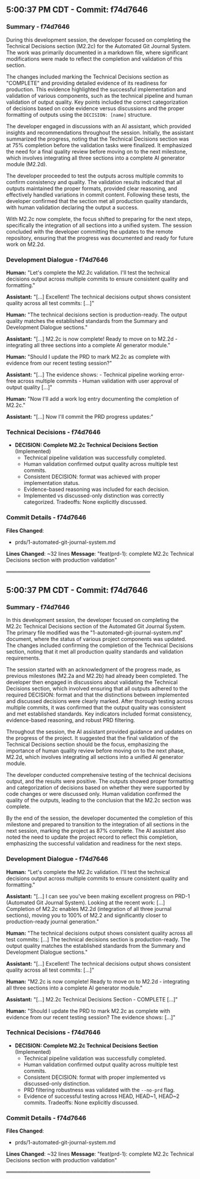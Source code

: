 

## 5:00:37 PM CDT - Commit: f74d7646

### Summary - f74d7646

During this development session, the developer focused on completing the Technical Decisions section (M2.2c) for the Automated Git Journal System. The work was primarily documented in a markdown file, where significant modifications were made to reflect the completion and validation of this section.

The changes included marking the Technical Decisions section as "COMPLETE" and providing detailed evidence of its readiness for production. This evidence highlighted the successful implementation and validation of various components, such as the technical pipeline and human validation of output quality. Key points included the correct categorization of decisions based on code evidence versus discussions and the proper formatting of outputs using the `DECISION: [name]` structure.

The developer engaged in discussions with an AI assistant, which provided insights and recommendations throughout the session. Initially, the assistant summarized the progress, noting that the Technical Decisions section was at 75% completion before the validation tasks were finalized. It emphasized the need for a final quality review before moving on to the next milestone, which involves integrating all three sections into a complete AI generator module (M2.2d).

The developer proceeded to test the outputs across multiple commits to confirm consistency and quality. The validation results indicated that all outputs maintained the proper formats, provided clear reasoning, and effectively handled variations in commit content. Following these tests, the developer confirmed that the section met all production quality standards, with human validation declaring the output a success.

With M2.2c now complete, the focus shifted to preparing for the next steps, specifically the integration of all sections into a unified system. The session concluded with the developer committing the updates to the remote repository, ensuring that the progress was documented and ready for future work on M2.2d.

### Development Dialogue - f74d7646

**Human:** "Let's complete the M2.2c validation. I'll test the technical decisions output across multiple commits to ensure consistent quality and formatting."

**Assistant:** "[...] Excellent! The technical decisions output shows consistent quality across all test commits: [...]"

**Human:** "The technical decisions section is production-ready. The output quality matches the established standards from the Summary and Development Dialogue sections."

**Assistant:** "[...] M2.2c is now complete! Ready to move on to M2.2d - integrating all three sections into a complete AI generator module."

**Human:** "Should I update the PRD to mark M2.2c as complete with evidence from our recent testing session?"

**Assistant:** "[...] The evidence shows: - Technical pipeline working error-free across multiple commits - Human validation with user approval of output quality [...]"

**Human:** "Now I'll add a work log entry documenting the completion of M2.2c."

**Assistant:** "[...] Now I'll commit the PRD progress updates:"

### Technical Decisions - f74d7646

- **DECISION: Complete M2.2c Technical Decisions Section** (Implemented)
  - Technical pipeline validation was successfully completed.
  - Human validation confirmed output quality across multiple test commits.
  - Consistent DECISION: format was achieved with proper implementation status.
  - Evidence-based reasoning was included for each decision.
  - Implemented vs discussed-only distinction was correctly categorized.
  Tradeoffs: None explicitly discussed.

### Commit Details - f74d7646

**Files Changed**:
- prds/1-automated-git-journal-system.md

**Lines Changed**: ~32 lines
**Message**: "feat(prd-1): complete M2.2c Technical Decisions section with production validation"

═══════════════════════════════════════



## 5:00:37 PM CDT - Commit: f74d7646

### Summary - f74d7646

In this development session, the developer focused on completing the M2.2c Technical Decisions section of the Automated Git Journal System. The primary file modified was the "1-automated-git-journal-system.md" document, where the status of various project components was updated. The changes included confirming the completion of the Technical Decisions section, noting that it met all production quality standards and validation requirements.

The session started with an acknowledgment of the progress made, as previous milestones (M2.2a and M2.2b) had already been completed. The developer then engaged in discussions about validating the Technical Decisions section, which involved ensuring that all outputs adhered to the required DECISION: format and that the distinctions between implemented and discussed decisions were clearly marked. After thorough testing across multiple commits, it was confirmed that the output quality was consistent and met established standards. Key indicators included format consistency, evidence-based reasoning, and robust PRD filtering.

Throughout the session, the AI assistant provided guidance and updates on the progress of the project. It suggested that the final validation of the Technical Decisions section should be the focus, emphasizing the importance of human quality review before moving on to the next phase, M2.2d, which involves integrating all sections into a unified AI generator module.

The developer conducted comprehensive testing of the technical decisions output, and the results were positive. The outputs showed proper formatting and categorization of decisions based on whether they were supported by code changes or were discussed only. Human validation confirmed the quality of the outputs, leading to the conclusion that the M2.2c section was complete.

By the end of the session, the developer documented the completion of this milestone and prepared to transition to the integration of all sections in the next session, marking the project as 87% complete. The AI assistant also noted the need to update the project record to reflect this completion, emphasizing the successful validation and readiness for the next steps.

### Development Dialogue - f74d7646

**Human:** "Let's complete the M2.2c validation. I'll test the technical decisions output across multiple commits to ensure consistent quality and formatting."

**Assistant:** "[...] I can see you've been making excellent progress on PRD-1 (Automated Git Journal System). Looking at the recent work: [...] Completion of M2.2c enables M2.2d (integration of all three journal sections), moving you to 100% of M2.2 and significantly closer to production-ready journal generation."

**Human:** "The technical decisions output shows consistent quality across all test commits: [...] The technical decisions section is production-ready. The output quality matches the established standards from the Summary and Development Dialogue sections."

**Assistant:** "[...] Excellent! The technical decisions output shows consistent quality across all test commits: [...]"

**Human:** "M2.2c is now complete! Ready to move on to M2.2d - integrating all three sections into a complete AI generator module."

**Assistant:** "[...] M2.2c Technical Decisions Section - COMPLETE [...]"

**Human:** "Should I update the PRD to mark M2.2c as complete with evidence from our recent testing session? The evidence shows: [...]"

### Technical Decisions - f74d7646

- **DECISION: Complete M2.2c Technical Decisions Section** (Implemented)
  - Technical pipeline validation was successfully completed.
  - Human validation confirmed output quality across multiple test commits.
  - Consistent DECISION: format with proper implemented vs discussed-only distinction.
  - PRD filtering robustness was validated with the `--no-prd` flag.
  - Evidence of successful testing across HEAD, HEAD~1, HEAD~2 commits.
  Tradeoffs: None explicitly discussed.

### Commit Details - f74d7646

**Files Changed**:
- prds/1-automated-git-journal-system.md

**Lines Changed**: ~32 lines
**Message**: "feat(prd-1): complete M2.2c Technical Decisions section with production validation"

═══════════════════════════════════════

